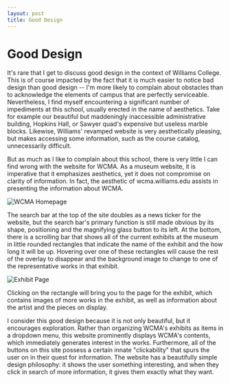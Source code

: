```yaml
---
layout: post
title: Good Design
---
```


# Good Design

It's rare that I get to discuss good design in the context of Williams College.
This is of course impacted by the fact that it is much easier to notice bad design
than good design -- I'm more likely to complain about obstacles than to acknowledge
the elements of campus that are perfectly serviceable. Nevertheless, I find myself
encountering a significant number of impediments at this school, usually erected
in the name of aesthetics. Take for example our beautiful but maddeningly inaccessible
administrative building, Hopkins Hall, or Sawyer quad's expensive but useless marble blocks.
Likewise, Williams' revamped website is very aesthetically pleasing, but makes accessing
some information, such as the course catalog, unnecessarily difficult.

But as much as I like to complain about this school, there is very little I can
find wrong with the website for WCMA. As a museum website, it is imperative that
it emphasizes aesthetics, yet it does not compromise on clarity of information.
In fact, the aesthetic of wcma.williams.edu assists in presenting the information
about WCMA.

![WCMA Homepage](/jsmilan.github.io/blob/master/img/Good%20Design/Oooh%20pretty.PNG "All the information you could ask for")

The search bar at the top of the site doubles as a news ticker for the website,
but the search bar's primary function is still made obvious by its shape, positioning
and the magnifying glass button to its left. At the bottom, there is a scrolling
bar that shows all of the current exhibits at the museum in little rounded rectangles
that indicate the name of the exhibit and the how long it will be up. Hovering
over one of these rectangles will cause the rest of the overlay to disappear and
the background image to change to one of the representative works in that exhibit.

 ![Exhibit Page](/jsmilan.github.io/blob/master/img/Good%20Design/Exhibit%20A%20(get%20it).PNG "nice")

Clicking on the rectangle will bring you to the page for the exhibit, which contains
images of more works in the exhibit, as well as information about the artist and the
pieces on display.

I consider this good design because it is not only beautiful, but it encourages
exploration. Rather than organizing WCMA's exhibits as items in a dropdown menu,
this website prominently displays WCMA's contents, which immediately generates
interest in the works. Furthermore, all of the buttons on this site possess a certain
innate "clickability" that spurs the user on in their quest for information. The
website has a beautifully simple design philosophy: it shows the user something
interesting, and when they click in search of more information, it gives them
exactly what they want.  
